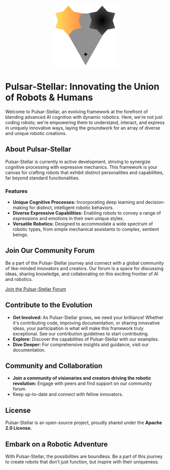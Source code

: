 <p align="center">
  <img src="logo.svg" alt="Pulsar-Stellar Logo" width="200"/>
</p>

# Pulsar-Stellar: Innovating the Union of Robots & Humans

Welcome to Pulsar-Stellar, an evolving framework at the forefront of blending advanced AI cognition with dynamic robotics. Here, we're not just coding robots; we're empowering them to understand, interact, and express in uniquely innovative ways, laying the groundwork for an array of diverse and unique robotic creations.

## About Pulsar-Stellar

Pulsar-Stellar is currently in active development, striving to synergize cognitive processing with expressive mechanics. This framework is your canvas for crafting robots that exhibit distinct personalities and capabilities, far beyond standard functionalities.

### Features

- **Unique Cognitive Processes:** Incorporating deep learning and decision-making for distinct, intelligent robotic behaviors.
- **Diverse Expressive Capabilities:** Enabling robots to convey a range of expressions and emotions in their own unique styles.
- **Versatile Robotics:** Designed to accommodate a wide spectrum of robotic types, from simple mechanical assistants to complex, sentient beings.

## Join Our Community Forum

Be a part of the Pulsar-Stellar journey and connect with a global community of like-minded innovators and creators. Our forum is a space for discussing ideas, sharing knowledge, and collaborating on this exciting frontier of AI and robotics.

[Join the Pulsar-Stellar Forum](https://discord.gg/FtgHSTtd8R)

## Contribute to the Evolution

- **Get Involved:** As Pulsar-Stellar grows, we need your brilliance! Whether it's contributing code, improving documentation, or sharing innovative ideas, your participation is what will make this framework truly exceptional. See our contribution guidelines to start contributing.
- **Explore:** Discover the capabilities of Pulsar-Stellar with our examples.
- **Dive Deeper:** For comprehensive insights and guidance, visit our documentation.

## Community and Collaboration

- **Join a community of visionaries and creators driving the robotic revolution:** Engage with peers and find support on our community forum.
- Keep up-to-date and connect with fellow innovators.

## License

Pulsar-Stellar is an open-source project, proudly shared under the  **Apache 2.0 License.**

## Embark on a Robotic Adventure

With Pulsar-Stellar, the possibilities are boundless. Be a part of this journey to create robots that don’t just function, but inspire with their uniqueness.